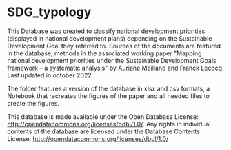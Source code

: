 # SDG_typology
This Database was created to classify national development priorities (displayed in national development plans) depending on the Sustainable Development Goal they referred to. 
Sources of the documents are featured in the database, methods in the associated working paper "Mapping national development priorities under the Sustainable Development Goals framework – a systematic analysis" by Auriane Meilland and Franck Lecocq. 
Last updated in october 2022

The folder features a version of the database in xlsx and csv formats, a Notebook that recreates the figures of the paper and all needed files to create the figures. 


This database is made available under the Open Database License: http://opendatacommons.org/licenses/odbl/1.0/. Any rights in individual contents of the database are licensed under the Database Contents License: http://opendatacommons.org/licenses/dbcl/1.0/
